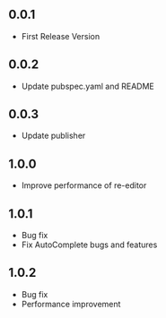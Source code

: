 ## 0.0.1

* First Release Version

## 0.0.2

* Update pubspec.yaml and README

## 0.0.3

* Update publisher

## 1.0.0

* Improve performance of re-editor

## 1.0.1

* Bug fix
* Fix AutoComplete bugs and features

## 1.0.2

* Bug fix
* Performance improvement